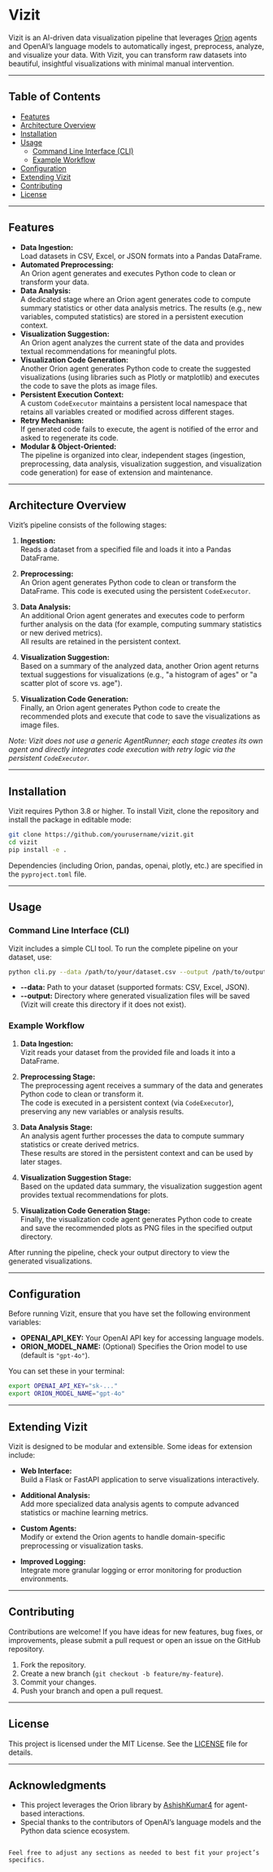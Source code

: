 # Vizit

Vizit is an AI-driven data visualization pipeline that leverages [Orion](https://github.com/AshishKumar4/Orion) agents and OpenAI’s language models to automatically ingest, preprocess, analyze, and visualize your data. With Vizit, you can transform raw datasets into beautiful, insightful visualizations with minimal manual intervention.

---

## Table of Contents

- [Features](#features)
- [Architecture Overview](#architecture-overview)
- [Installation](#installation)
- [Usage](#usage)
  - [Command Line Interface (CLI)](#command-line-interface-cli)
  - [Example Workflow](#example-workflow)
- [Configuration](#configuration)
- [Extending Vizit](#extending-vizit)
- [Contributing](#contributing)
- [License](#license)

---

## Features

- **Data Ingestion:**  
  Load datasets in CSV, Excel, or JSON formats into a Pandas DataFrame.
- **Automated Preprocessing:**  
  An Orion agent generates and executes Python code to clean or transform your data.
- **Data Analysis:**  
  A dedicated stage where an Orion agent generates code to compute summary statistics or other data analysis metrics. The results (e.g., new variables, computed statistics) are stored in a persistent execution context.
- **Visualization Suggestion:**  
  An Orion agent analyzes the current state of the data and provides textual recommendations for meaningful plots.
- **Visualization Code Generation:**  
  Another Orion agent generates Python code to create the suggested visualizations (using libraries such as Plotly or matplotlib) and executes the code to save the plots as image files.
- **Persistent Execution Context:**  
  A custom `CodeExecutor` maintains a persistent local namespace that retains all variables created or modified across different stages.
- **Retry Mechanism:**  
  If generated code fails to execute, the agent is notified of the error and asked to regenerate its code.
- **Modular & Object-Oriented:**  
  The pipeline is organized into clear, independent stages (ingestion, preprocessing, data analysis, visualization suggestion, and visualization code generation) for ease of extension and maintenance.

---

## Architecture Overview

Vizit’s pipeline consists of the following stages:

1. **Ingestion:**  
   Reads a dataset from a specified file and loads it into a Pandas DataFrame.

2. **Preprocessing:**  
   An Orion agent generates Python code to clean or transform the DataFrame. This code is executed using the persistent `CodeExecutor`.

3. **Data Analysis:**  
   An additional Orion agent generates and executes code to perform further analysis on the data (for example, computing summary statistics or new derived metrics).  
   All results are retained in the persistent context.

4. **Visualization Suggestion:**  
   Based on a summary of the analyzed data, another Orion agent returns textual suggestions for visualizations (e.g., "a histogram of ages" or "a scatter plot of score vs. age").

5. **Visualization Code Generation:**  
   Finally, an Orion agent generates Python code to create the recommended plots and execute that code to save the visualizations as image files.

*Note: Vizit does not use a generic AgentRunner; each stage creates its own agent and directly integrates code execution with retry logic via the persistent `CodeExecutor`.*

---

## Installation

Vizit requires Python 3.8 or higher. To install Vizit, clone the repository and install the package in editable mode:

```bash
git clone https://github.com/yourusername/vizit.git
cd vizit
pip install -e .
```

Dependencies (including Orion, pandas, openai, plotly, etc.) are specified in the `pyproject.toml` file.

---

## Usage

### Command Line Interface (CLI)

Vizit includes a simple CLI tool. To run the complete pipeline on your dataset, use:

```bash
python cli.py --data /path/to/your/dataset.csv --output /path/to/output_directory
```

- **--data:** Path to your dataset (supported formats: CSV, Excel, JSON).
- **--output:** Directory where generated visualization files will be saved (Vizit will create this directory if it does not exist).

### Example Workflow

1. **Data Ingestion:**  
   Vizit reads your dataset from the provided file and loads it into a DataFrame.

2. **Preprocessing Stage:**  
   The preprocessing agent receives a summary of the data and generates Python code to clean or transform it.  
   The code is executed in a persistent context (via `CodeExecutor`), preserving any new variables or analysis results.

3. **Data Analysis Stage:**  
   An analysis agent further processes the data to compute summary statistics or create derived metrics.  
   These results are stored in the persistent context and can be used by later stages.

4. **Visualization Suggestion Stage:**  
   Based on the updated data summary, the visualization suggestion agent provides textual recommendations for plots.

5. **Visualization Code Generation Stage:**  
   Finally, the visualization code agent generates Python code to create and save the recommended plots as PNG files in the specified output directory.

After running the pipeline, check your output directory to view the generated visualizations.

---

## Configuration

Before running Vizit, ensure that you have set the following environment variables:

- **OPENAI_API_KEY:** Your OpenAI API key for accessing language models.
- **ORION_MODEL_NAME:** (Optional) Specifies the Orion model to use (default is `"gpt-4o"`).

You can set these in your terminal:

```bash
export OPENAI_API_KEY="sk-..."
export ORION_MODEL_NAME="gpt-4o"
```

---

## Extending Vizit

Vizit is designed to be modular and extensible. Some ideas for extension include:

- **Web Interface:**  
  Build a Flask or FastAPI application to serve visualizations interactively.
  
- **Additional Analysis:**  
  Add more specialized data analysis agents to compute advanced statistics or machine learning metrics.
  
- **Custom Agents:**  
  Modify or extend the Orion agents to handle domain-specific preprocessing or visualization tasks.
  
- **Improved Logging:**  
  Integrate more granular logging or error monitoring for production environments.

---

## Contributing

Contributions are welcome! If you have ideas for new features, bug fixes, or improvements, please submit a pull request or open an issue on the GitHub repository.

1. Fork the repository.
2. Create a new branch (`git checkout -b feature/my-feature`).
3. Commit your changes.
4. Push your branch and open a pull request.

---

## License

This project is licensed under the MIT License. See the [LICENSE](LICENSE) file for details.

---

## Acknowledgments

- This project leverages the Orion library by [AshishKumar4](https://github.com/AshishKumar4/Orion) for agent-based interactions.
- Special thanks to the contributors of OpenAI’s language models and the Python data science ecosystem.
```

Feel free to adjust any sections as needed to best fit your project’s specifics.

